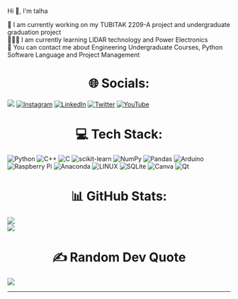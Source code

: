 <h0 align="center">Hi 👋, I'm talha</h0>

📝 I am currently working on my TUBITAK 2209-A project and undergraduate graduation project<br>
👨🏻‍💻 I am currently learning LIDAR technology and Power Electronics<br>
💬 You can contact me about Engineering Undergraduate Courses, Python Software Language and Project Management<br>


<h1 align="center">🌐 Socials:</h1>

[![](https://visitcount.itsvg.in/api?id=talhaturac&icon=0&color=6)](https://visitcount.itsvg.in)
[![Instagram](https://img.shields.io/badge/Instagram-%23E4405F.svg?logo=Instagram&logoColor=white)](https://instagram.com/talhaturac_) [![LinkedIn](https://img.shields.io/badge/LinkedIn-%230077B5.svg?logo=linkedin&logoColor=white)](https://linkedin.com/in/talhaturacturk) [![Twitter](https://img.shields.io/badge/Twitter-%231DA1F2.svg?logo=Twitter&logoColor=white)](https://twitter.com/talhaturacturk) [![YouTube](https://img.shields.io/badge/YouTube-%23FF0000.svg?logo=YouTube&logoColor=white)](https://youtube.com/@talhaturacturk)


 <h1 align="center">💻 Tech Stack:</h1>

![Python](https://img.shields.io/badge/python-3670A0?style=for-the-badge&logo=python&logoColor=ffdd54) 
![C++](https://img.shields.io/badge/c++-%2300599C.svg?style=for-the-badge&logo=c%2B%2B&logoColor=white) 
![C](https://img.shields.io/badge/c-%2300599C.svg?style=for-the-badge&logo=c&logoColor=white) 
![scikit-learn](https://img.shields.io/badge/scikit--learn-%23F7931E.svg?style=for-the-badge&logo=scikit-learn&logoColor=white) 
![NumPy](https://img.shields.io/badge/numpy-%23013243.svg?style=for-the-badge&logo=numpy&logoColor=white) 
![Pandas](https://img.shields.io/badge/pandas-%23150458.svg?style=for-the-badge&logo=pandas&logoColor=white) 
![Arduino](https://img.shields.io/badge/-Arduino-00979D?style=for-the-badge&logo=Arduino&logoColor=white) 
![Raspberry Pi](https://img.shields.io/badge/-RaspberryPi-C51A4A?style=for-the-badge&logo=Raspberry-Pi) 
![Anaconda](https://img.shields.io/badge/Anaconda-%2344A833.svg?style=for-the-badge&logo=anaconda&logoColor=white) 
![LINUX](https://img.shields.io/badge/Linux-FCC624?style=for-the-badge&logo=linux&logoColor=black) 
![SQLite](https://img.shields.io/badge/sqlite-%2307405e.svg?style=for-the-badge&logo=sqlite&logoColor=white) 
![Canva](https://img.shields.io/badge/Canva-%2300C4CC.svg?style=for-the-badge&logo=Canva&logoColor=white) 
![Qt](https://img.shields.io/badge/Qt-%23217346.svg?style=for-the-badge&logo=Qt&logoColor=white)


 <h1 align="center">📊 GitHub Stats:</h1> 

![](https://github-readme-stats.vercel.app/api?username=talhaturac&theme=midnight-purple&hide_border=false&include_all_commits=true&count_private=false)<br/>
![](https://github-readme-stats.vercel.app/api/top-langs/?username=talhaturac&theme=midnight-purple&hide_border=false&include_all_commits=true&count_private=false&layout=compact)

  <h1 align="center">✍️ Random Dev Quote</h1> 
  
![](https://quotes-github-readme.vercel.app/api?type=horizontal&theme=dark)

---
